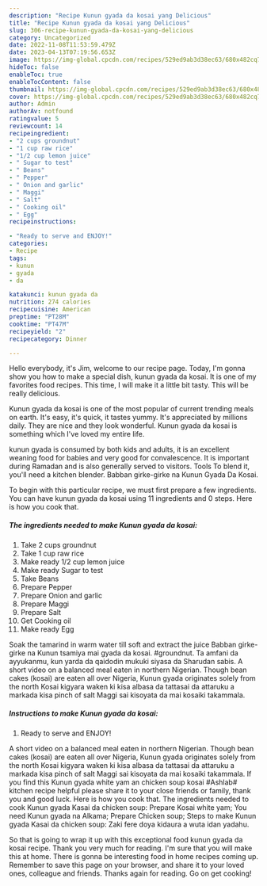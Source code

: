 ```yaml
---
description: "Recipe Kunun gyada da kosai yang Delicious"
title: "Recipe Kunun gyada da kosai yang Delicious"
slug: 306-recipe-kunun-gyada-da-kosai-yang-delicious
category: Uncategorized
date: 2022-11-08T11:53:59.479Z
date: 2023-04-13T07:19:56.653Z
image: https://img-global.cpcdn.com/recipes/529ed9ab3d38ec63/680x482cq70/kunun-gyada-da-kosai-recipe-main-photo.jpg
hideToc: false
enableToc: true
enableTocContent: false
thumbnail: https://img-global.cpcdn.com/recipes/529ed9ab3d38ec63/680x482cq70/kunun-gyada-da-kosai-recipe-main-photo.jpg
cover: https://img-global.cpcdn.com/recipes/529ed9ab3d38ec63/680x482cq70/kunun-gyada-da-kosai-recipe-main-photo.jpg
author: Admin
authorAv: notfound
ratingvalue: 5
reviewcount: 14
recipeingredient:
- "2 cups groundnut"
- "1 cup raw rice"
- "1/2 cup lemon juice"
- " Sugar to test"
- " Beans"
- " Pepper"
- " Onion and garlic"
- " Maggi"
- " Salt"
- " Cooking oil"
- " Egg"
recipeinstructions:

- "Ready to serve and ENJOY!"
categories:
- Recipe
tags:
- kunun
- gyada
- da

katakunci: kunun gyada da 
nutrition: 274 calories
recipecuisine: American
preptime: "PT28M"
cooktime: "PT47M"
recipeyield: "2"
recipecategory: Dinner

---
```



Hello everybody, it's Jim, welcome to our recipe page. Today, I'm gonna show you how to make a special dish, kunun gyada da kosai. It is one of my favorites food recipes. This time, I will make it a little bit tasty. This will be really delicious.

Kunun gyada da kosai is one of the most popular of current trending meals on earth. It's easy, it's quick, it tastes yummy. It's appreciated by millions daily. They are nice and they look wonderful. Kunun gyada da kosai is something which I've loved my entire life.

kunun gyada is consumed by both kids and adults, it is an excellent weaning food for babies and very good for convalescence. It is important during Ramadan and is also generally served to visitors. Tools To blend it, you&#39;ll need a kitchen blender. Babban girke-girke na Kunun Gyada Da Kosai.


To begin with this particular recipe, we must first prepare a few ingredients. You can have kunun gyada da kosai using 11 ingredients and 0 steps. Here is how you cook that.

<!--inarticleads1-->

##### The ingredients needed to make Kunun gyada da kosai:

1. Take 2 cups groundnut
1. Take 1 cup raw rice
1. Make ready 1/2 cup lemon juice
1. Make ready  Sugar to test
1. Take  Beans
1. Prepare  Pepper
1. Prepare  Onion and garlic
1. Prepare  Maggi
1. Prepare  Salt
1. Get  Cooking oil
1. Make ready  Egg


Soak the tamarind in warm water till soft and extract the juice Babban girke-girke na Kunun tsamiya mai gyada da kosai. #groundnut. Ta amfani da ayyukanmu, kun yarda da qaidodin mukuki siyasa da Sharudan sabis. A short video on a balanced meal eaten in northern Nigerian. Though bean cakes (kosai) are eaten all over Nigeria, Kunun gyada originates solely from the north Kosai kigyara waken ki kisa albasa da tattasai da attaruku a markada kisa pinch of salt Maggi sai kisoyata da mai kosaiki takammala. 

<!--inarticleads2-->

##### Instructions to make Kunun gyada da kosai:


1. Ready to serve and ENJOY!

A short video on a balanced meal eaten in northern Nigerian. Though bean cakes (kosai) are eaten all over Nigeria, Kunun gyada originates solely from the north Kosai kigyara waken ki kisa albasa da tattasai da attaruku a markada kisa pinch of salt Maggi sai kisoyata da mai kosaiki takammala. If you find this Kunun gyada white yam an chicken soup kosai #Ashlab# kitchen recipe helpful please share it to your close friends or family, thank you and good luck. Here is how you cook that. The ingredients needed to cook Kunun gyada Kasai da chicken soup: Prepare Kosai white yam; You need Kunun gyada na Alkama; Prepare Chicken soup; Steps to make Kunun gyada Kasai da chicken soup: Zaki fere doya kidaura a wuta idan yadahu. 

So that is going to wrap it up with this exceptional food kunun gyada da kosai recipe. Thank you very much for reading. I'm sure that you will make this at home. There is gonna be interesting food in home recipes coming up. Remember to save this page on your browser, and share it to your loved ones, colleague and friends. Thanks again for reading. Go on get cooking!
